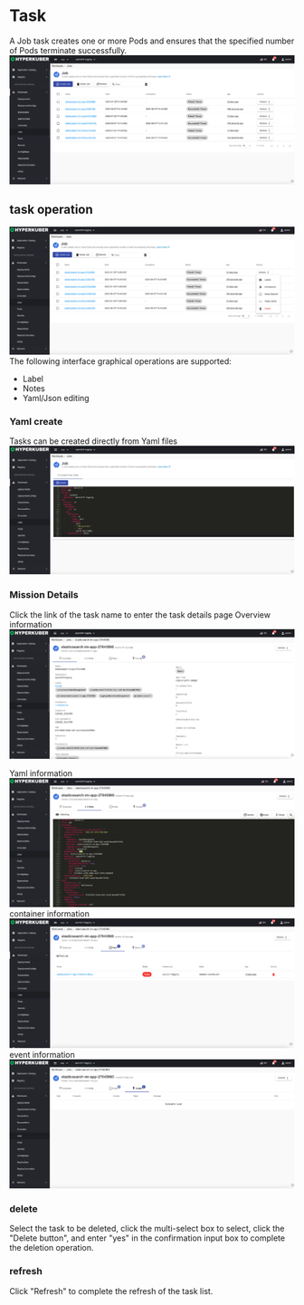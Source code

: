 # Task

A Job task creates one or more Pods and ensures that the specified number of Pods terminate successfully.
![Minion](../../../assets/images/workload/job-list-en.jpg)
## task operation

![Minion](../../../assets/images/workload/job-operation-en.jpg)
The following interface graphical operations are supported:

* Label
* Notes
* Yaml/Json editing


### Yaml create
Tasks can be created directly from Yaml files
![Minion](../../../assets/images/workload/job-create-yaml-en.jpg)
### Mission Details
Click the link of the task name to enter the task details page
Overview information
![Minion](../../../assets/images/workload/job-info1-en.jpg)

Yaml information
![Minion](../../../assets/images/workload/job-info2-en.jpg)
container information
![Minion](../../../assets/images/workload/job-info3-en.jpg)
event information
![Minion](../../../assets/images/workload/job-info4-en.jpg)


### delete
Select the task to be deleted, click the multi-select box to select, click the "Delete button", and enter "yes" in the confirmation input box to complete the deletion operation.
### refresh
Click "Refresh" to complete the refresh of the task list.
